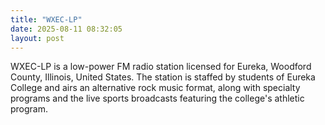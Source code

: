 ```yaml
---
title: "WXEC-LP"
date: 2025-08-11 08:32:05 
layout: post
---
```


WXEC-LP is a low-power FM radio station licensed for Eureka, Woodford County, Illinois, United States. The station is staffed by students of Eureka College and airs an alternative rock music format, along with specialty programs and the live sports broadcasts featuring the college's athletic program.